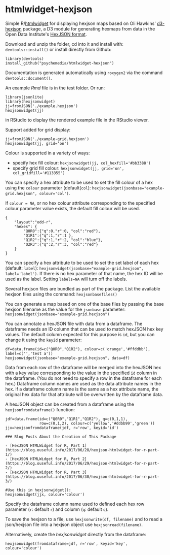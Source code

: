 # htmlwidget-hexjson

Simple R/[htmlwidget](http://www.htmlwidgets.org/) for displaying hexjson maps based on Oli Hawkins' [d3-hexjson](https://github.com/olihawkins/d3-hexjson) package,  a D3 module for generating hexmaps from data in the Open Data Institute's [HexJSON format](https://odileeds.org/projects/hexmaps/hexjson.html).

Download and unzip the folder, cd into it and install with: `devtools::install()` or install directly from Github:

    library(devtools)
    install_github("psychemedia/htmlwidget-hexjson")

Documentation is generated automatically using `roxygen2` via the command `devtools::document()`.

An example *Rmd* file is in the test folder. Or run:

````
library(jsonlite)
library(hexjsonwidget)
jj=fromJSON('./example.hexjson')
hexjsonwidget(jj)
````

in RStudio to display the rendered example file in the RStudio viewer.

Support added for grid display:

````
jj=fromJSON('./example-grid.hexjson')
hexjsonwidget(jj, grid='on')
````

Colour is supported in a variety of ways:

- specify hex fill colour: `hexjsonwidget(jj, col_hexfill='#bb3388')`
- specify grid fill colour: `hexjsonwidget(jj, grid='on', col_gridfill='#113355')`

You can specify a hex attribute to be used to set the fill colour of a hex using the `colour` parameter (default(`col`):  `hexjsonwidget(jsonbase="example-grid.hexjson", colour='col')`.

If `colour = NA`, or no hex colour attribute corresponding to the specified colour parameter value exists, the default fill colour will be used.

````
{
	"layout":"odd-r",
	"hexes": {
		"Q0R0":{"q":0,"r":0, "col":"red"},
		"Q1R1":{"q":1,"r":1 },
		"Q1R2":{"q":1,"r":2, "col":"blue"},
		"Q2R3":{"q":2,"r":3, "col":"red"}
	}
}
````

You can specify a hex attribute to be used to set the set label of each hex (default: `label`):  `hexjsonwidget(jsonbase="example-grid.hexjson", label='label')`. If there is no hex parameter of that name, the hex ID will be used as the label. Setting `labels=NA`  will turn off the labels.

Several hexjson files are bundled as part of the package. List the available hexjson files using the command: `hexjsonbasefiles()`

You can generate a map based on one of the base files by passing the base hexjson filename as the value for the `jsonbase` parameter: `hexjsonwidget(jsonbase="example-grid.hexjson")`

You can annotate a hexJSON file with data from a dataframe. The dataframe needs an ID column that can be used to match hexJSON hex key values. The default column expected for this purpose is `id`, but you can change it using the `keyid` parameter:

````
df=data.frame(id=c("Q0R0","Q1R2"), colour=c('orange','#ffddbb'), label=c('','test a'))
hexjsonwidget(jsonbase="example-grid.hexjson", data=df)
````

Data from each row of the dataframe will be merged into the hexJSON hex with a key value corresponding to the value in the specified `id` column in the dataframe. (You do not need to specify a row in the dataframe for each hex.) Dataframe column names are used as the data attribute names in the hex. If a dataframe column name is the same as a hex attribute name, the original hex data for that attribute will be overwritten by the dataframe data.

A hexJSON object can be created from a dataframe using the `hexjsonfromdataframe()` function:

```
jdf=data.frame(id=c("Q0R0","Q1R1","Q1R2"), q=c(0,1,1),
               row=c(0,1,2), colour=c('yellow','#ddbb99','green'))
jjx=hexjsonfromdataframe(jdf, r='row', keyid='id')

### Blog Posts About the Creation of This Package

- [HexJSON HTMLWidget for R, Part 1](https://blog.ouseful.info/2017/06/28/hexjson-htmlwidget-for-r-part-1/)
- [HexJSON HTMLWidget for R, Part 2](https://blog.ouseful.info/2017/06/29/hexjson-htmlwidget-for-r-part-2/)
- [HexJSON HTMLWidget for R, Part 3](https://blog.ouseful.info/2017/06/30/hexjson-htmlwidget-for-r-part-3/)

#Use this in hexjsonwidget():
hexjsonwidget(jjx, colour='colour')
```

Specify the dataframe column name used to defined each hex row parameter (`r`: default `r`) and column (`q`: default `q`).

To save the hexjson to a file, use `hexjsonwrite(df, filename)` and to read a json/hexjson file into a hexjson object use `hexjsonread(filename)`.


Alternatively, create the *hexjsonwidget* directly from the dataframe:

```
hexjsonwidget(fromdataframe=jdf, r='row', keyid='key', colour='colour')
```




